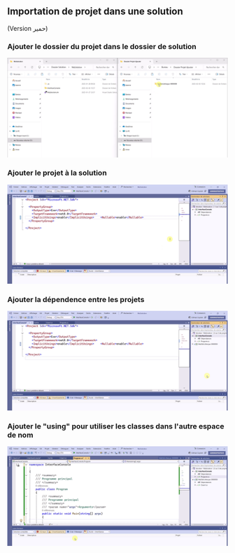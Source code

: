 ## Importation de projet dans une solution
(Version حمير)  
### Ajouter le dossier du projet dans le dossier de solution  
![](images/ajoutprojet/deplacement_projet.gif)  
### Ajouter le projet à la solution  
![](images/ajoutprojet/ajout_projet_solution.gif)  
### Ajouter la dépendence entre les projets  
![](images/ajoutprojet/ajout_dependence.gif)  
### Ajouter le "using" pour utiliser les classes dans l'autre espace de nom  
![](images/ajoutprojet/ajout_using.gif)  


